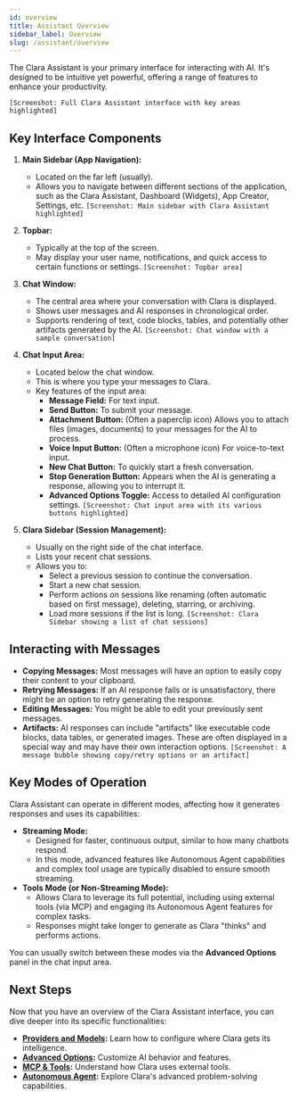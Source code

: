 ```yaml
---
id: overview
title: Assistant Overview
sidebar_label: Overview
slug: /assistant/overview
---
```


The Clara Assistant is your primary interface for interacting with AI. It's designed to be intuitive yet powerful, offering a range of features to enhance your productivity.

`[Screenshot: Full Clara Assistant interface with key areas highlighted]`

## Key Interface Components

1.  **Main Sidebar (App Navigation):**
    *   Located on the far left (usually).
    *   Allows you to navigate between different sections of the application, such as the Clara Assistant, Dashboard (Widgets), App Creator, Settings, etc.
    `[Screenshot: Main sidebar with Clara Assistant highlighted]`

2.  **Topbar:**
    *   Typically at the top of the screen.
    *   May display your user name, notifications, and quick access to certain functions or settings.
    `[Screenshot: Topbar area]`

3.  **Chat Window:**
    *   The central area where your conversation with Clara is displayed.
    *   Shows user messages and AI responses in chronological order.
    *   Supports rendering of text, code blocks, tables, and potentially other artifacts generated by the AI.
    `[Screenshot: Chat window with a sample conversation]`

4.  **Chat Input Area:**
    *   Located below the chat window.
    *   This is where you type your messages to Clara.
    *   Key features of the input area:
        *   **Message Field:** For text input.
        *   **Send Button:** To submit your message.
        *   **Attachment Button:** (Often a paperclip icon) Allows you to attach files (images, documents) to your messages for the AI to process.
        *   **Voice Input Button:** (Often a microphone icon) For voice-to-text input.
        *   **New Chat Button:** To quickly start a fresh conversation.
        *   **Stop Generation Button:** Appears when the AI is generating a response, allowing you to interrupt it.
        *   **Advanced Options Toggle:** Access to detailed AI configuration settings.
    `[Screenshot: Chat input area with its various buttons highlighted]`

5.  **Clara Sidebar (Session Management):**
    *   Usually on the right side of the chat interface.
    *   Lists your recent chat sessions.
    *   Allows you to:
        *   Select a previous session to continue the conversation.
        *   Start a new chat session.
        *   Perform actions on sessions like renaming (often automatic based on first message), deleting, starring, or archiving.
        *   Load more sessions if the list is long.
    `[Screenshot: Clara Sidebar showing a list of chat sessions]`

## Interacting with Messages

*   **Copying Messages:** Most messages will have an option to easily copy their content to your clipboard.
*   **Retrying Messages:** If an AI response fails or is unsatisfactory, there might be an option to retry generating the response.
*   **Editing Messages:** You might be able to edit your previously sent messages.
*   **Artifacts:** AI responses can include "artifacts" like executable code blocks, data tables, or generated images. These are often displayed in a special way and may have their own interaction options.
    `[Screenshot: A message bubble showing copy/retry options or an artifact]`

## Key Modes of Operation

Clara Assistant can operate in different modes, affecting how it generates responses and uses its capabilities:

*   **Streaming Mode:**
    *   Designed for faster, continuous output, similar to how many chatbots respond.
    *   In this mode, advanced features like Autonomous Agent capabilities and complex tool usage are typically disabled to ensure smooth streaming.
*   **Tools Mode (or Non-Streaming Mode):**
    *   Allows Clara to leverage its full potential, including using external tools (via MCP) and engaging its Autonomous Agent features for complex tasks.
    *   Responses might take longer to generate as Clara "thinks" and performs actions.

You can usually switch between these modes via the **Advanced Options** panel in the chat input area.

## Next Steps

Now that you have an overview of the Clara Assistant interface, you can dive deeper into its specific functionalities:

*   **[Providers and Models](./providers-models.md):** Learn how to configure where Clara gets its intelligence.
*   **[Advanced Options](./advanced-options.md):** Customize AI behavior and features.
*   **[MCP & Tools](./mcp-tools.md):** Understand how Clara uses external tools.
*   **[Autonomous Agent](./autonomous-agent.md):** Explore Clara's advanced problem-solving capabilities.
